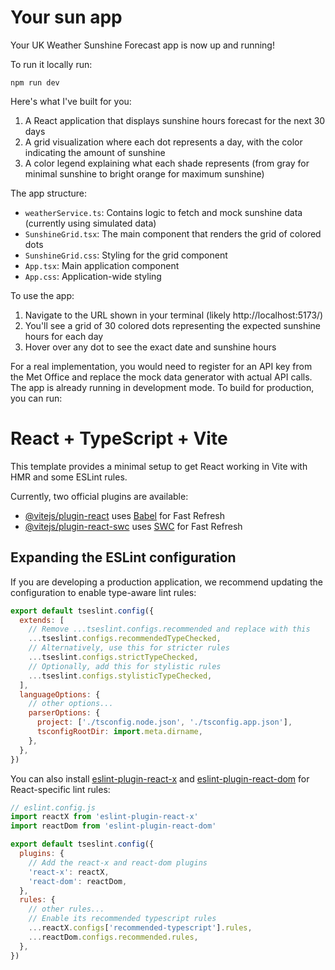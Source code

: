 # Your sun app

Your UK Weather Sunshine Forecast app is now up and running! 

To run it locally run:

```
npm run dev
```

Here's what I've built for you:

1. A React application that displays sunshine hours forecast for the next 30 days
2. A grid visualization where each dot represents a day, with the color indicating the amount of sunshine
3. A color legend explaining what each shade represents (from gray for minimal sunshine to bright orange for maximum sunshine)

The app structure:
- `weatherService.ts`: Contains logic to fetch and mock sunshine data (currently using simulated data)
- `SunshineGrid.tsx`: The main component that renders the grid of colored dots
- `SunshineGrid.css`: Styling for the grid component
- `App.tsx`: Main application component
- `App.css`: Application-wide styling

To use the app:
1. Navigate to the URL shown in your terminal (likely http://localhost:5173/)
2. You'll see a grid of 30 colored dots representing the expected sunshine hours for each day
3. Hover over any dot to see the exact date and sunshine hours

For a real implementation, you would need to register for an API key from the Met Office and replace the mock data generator with actual API calls.
The app is already running in development mode. To build for production, you can run:


# React + TypeScript + Vite

This template provides a minimal setup to get React working in Vite with HMR and some ESLint rules.

Currently, two official plugins are available:

- [@vitejs/plugin-react](https://github.com/vitejs/vite-plugin-react/blob/main/packages/plugin-react/README.md) uses [Babel](https://babeljs.io/) for Fast Refresh
- [@vitejs/plugin-react-swc](https://github.com/vitejs/vite-plugin-react-swc) uses [SWC](https://swc.rs/) for Fast Refresh

## Expanding the ESLint configuration

If you are developing a production application, we recommend updating the configuration to enable type-aware lint rules:

```js
export default tseslint.config({
  extends: [
    // Remove ...tseslint.configs.recommended and replace with this
    ...tseslint.configs.recommendedTypeChecked,
    // Alternatively, use this for stricter rules
    ...tseslint.configs.strictTypeChecked,
    // Optionally, add this for stylistic rules
    ...tseslint.configs.stylisticTypeChecked,
  ],
  languageOptions: {
    // other options...
    parserOptions: {
      project: ['./tsconfig.node.json', './tsconfig.app.json'],
      tsconfigRootDir: import.meta.dirname,
    },
  },
})
```

You can also install [eslint-plugin-react-x](https://github.com/Rel1cx/eslint-react/tree/main/packages/plugins/eslint-plugin-react-x) and [eslint-plugin-react-dom](https://github.com/Rel1cx/eslint-react/tree/main/packages/plugins/eslint-plugin-react-dom) for React-specific lint rules:

```js
// eslint.config.js
import reactX from 'eslint-plugin-react-x'
import reactDom from 'eslint-plugin-react-dom'

export default tseslint.config({
  plugins: {
    // Add the react-x and react-dom plugins
    'react-x': reactX,
    'react-dom': reactDom,
  },
  rules: {
    // other rules...
    // Enable its recommended typescript rules
    ...reactX.configs['recommended-typescript'].rules,
    ...reactDom.configs.recommended.rules,
  },
})
```
